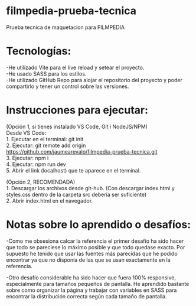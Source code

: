 # filmpedia-prueba-tecnica
Prueba tecnica de maquetacion para FILMPEDIA

# Tecnologías:
-He utilizado Vite para el live reload y setear el proyecto.  
-He usado SASS para los estilos.  
-He utilizado GitHub Repo para alojar el repositorio del proyecto y poder compartirlo y tener un control sobre las versiones.  

# Instrucciones para ejecutar:  
(Opción 1, si tienes instalado VS Code, Git i NodeJS/NPM)  
    Desde VS Code:  
        1. Ejecutar en el terminal: git init  
        2. Ejecutar: git remote add origin https://github.com/jaumearevalo/filmpedia-prueba-tecnica.git  
        3. Ejecutar: npm i  
        4. Ejecutar: npm run dev  
        5. Abrir el link (localhost) que te aparece en el terminal.  
          
(Opción 2, RECOMENDADA)  
    1. Descargar los archivos desde git-hub. (Con descargar index.html y styles.css dentro de la carpeta src debería ser suficiente)  
    2. Abrir index.html en el navegador.  
    
# Notas sobre lo aprendido o desafíos:  
-Como me obsesiona calcar la referencia el primer desafío ha sido hacer que todo se pareciese lo máximo posible y que todo quedase exacto. Por supuesto he tenido que usar las fuentes más parecidas que he podido encontrar ya que no disponía de las que se usan exactamente en la referencia.  

-Otro desafío considerable ha sido hacer que fuera 100% responsive, especialmente para tamaños pequeños de pantalla. He aprendido bastante sobre como organizar la página y trabajar con variables en SASS para encontrar la distribución correcta según cada tamaño de pantalla.  
